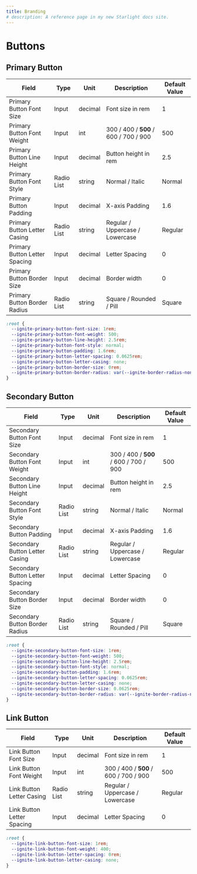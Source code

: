 ```yaml
---
title: Branding
# description: A reference page in my new Starlight docs site.
---
```


# Buttons

## Primary Button
| Field      | Type | Unit | Description | Default Value | 
|-|-|-|-|-|
| Primary Button Font Size | Input | decimal | Font size in rem| 1
| Primary Button Font Weight | Input | int | 300 / 400 / **500** / 600 / 700 / 900 | 500
| Primary Button Line Height | Input | decimal | Button height in rem | 2.5
| Primary Button Font Style | Radio List| string | Normal / Italic | Normal
| Primary Button Padding | Input | decimal | X-axis Padding| 1.6
| Primary Button Letter Casing | Radio List | string | Regular / Uppercase / Lowercase| Regular
| Primary Button Letter Spacing | Input | decimal | Letter Spacing | 0
| Primary Button Border Size | Input | decimal | Border width | 0
| Primary Button Border Radius | Radio List | string | Square / Rounded / Pill| Square

```css
:root {
  --ignite-primary-button-font-size: 1rem;
  --ignite-primary-button-font-weight: 500;
  --ignite-primary-button-line-height: 2.5rem;
  --ignite-primary-button-font-style: normal;
  --ignite-primary-button-padding: 1.6rem;
  --ignite-primary-button-letter-spacing: 0.0625rem;
  --ignite-primary-button-letter-casing: none;
  --ignite-primary-button-border-size: 0rem;
  --ignite-primary-button-border-radius: var(--ignite-border-radius-none, 0rem);
}
```

## Secondary Button
| Field      | Type | Unit | Description | Default Value | 
|-|-|-|-|-|
| Secondary Button Font Size | Input | decimal | Font size in rem| 1
| Secondary Button Font Weight | Input | int | 300 / 400 / **500** / 600 / 700 / 900 | 500
| Secondary Button Line Height | Input | decimal | Button height in rem | 2.5
| Secondary Button Font Style | Radio List| string | Normal / Italic | Normal
| Secondary Button Padding | Input | decimal | X-axis Padding| 1.6
| Secondary Button Letter Casing | Radio List | string | Regular / Uppercase / Lowercase| Regular
| Secondary Button Letter Spacing | Input | decimal | Letter Spacing | 0
| Secondary Button Border Size | Input | decimal | Border width | 0
| Secondary Button Border Radius | Radio List | string | Square / Rounded / Pill| Square

```css
:root {
  --ignite-secondary-button-font-size: 1rem;
  --ignite-secondary-button-font-weight: 500;
  --ignite-secondary-button-line-height: 2.5rem;
  --ignite-secondary-button-font-style: normal;
  --ignite-secondary-button-padding: 1.6rem;
  --ignite-secondary-button-letter-spacing: 0.0625rem;
  --ignite-secondary-button-letter-casing: none;
  --ignite-secondary-button-border-size: 0.0625rem;
  --ignite-secondary-button-border-radius: var(--ignite-border-radius-none, 0rem);
}
```

## Link Button
| Field      | Type | Unit | Description | Default Value | 
|-|-|-|-|-|
| Link Button Font Size | Input | decimal | Font size in rem| 1
| Link Button Font Weight | Input | int | 300 / 400 / **500** / 600 / 700 / 900 | 500
| Link Button Letter Casing | Radio List | string | Regular / Uppercase / Lowercase| Regular
| Link Button Letter Spacing | Input | decimal | Letter Spacing | 0

```css
:root {
  --ignite-link-button-font-size: 1rem;
  --ignite-link-button-font-weight: 400;
  --ignite-link-button-letter-spacing: 0rem;
  --ignite-link-button-letter-casing: none;
}
```
